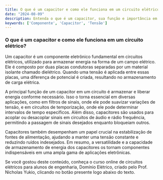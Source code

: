 ```yaml
---
title: O que é um capacitor e como ele funciona em um circuito elétrico?
date: "2024-08-09"
description: Entenda o que é um capacitor, sua função e importância em circuitos elétricos.
keywords: ['Componente', 'Capacitor', 'Tensão']
---
```


### O que é um capacitor e como ele funciona em um circuito elétrico?

Um capacitor é um componente eletrônico fundamental em circuitos elétricos, utilizado para armazenar energia na forma de um campo elétrico. Ele é composto por duas placas condutoras separadas por um material isolante chamado dielétrico. Quando uma tensão é aplicada entre essas placas, uma diferença de potencial é criada, resultando no armazenamento de carga elétrica.

A principal função de um capacitor em um circuito é armazenar e liberar energia conforme necessário. Isso o torna essencial em diversas aplicações, como em filtros de sinais, onde ele pode suavizar variações de tensão, e em circuitos de temporização, onde ele pode determinar intervalos de tempo específicos. Além disso, capacitores são usados para acoplar ou desacoplar sinais em circuitos de áudio e rádio frequência, permitindo a passagem de sinais desejados enquanto bloqueiam outros.

Capacitores também desempenham um papel crucial na estabilização de fontes de alimentação, ajudando a manter uma tensão constante e reduzindo ruídos indesejados. Em resumo, a versatilidade e a capacidade de armazenamento de energia dos capacitores os tornam componentes indispensáveis em uma ampla gama de aplicações eletrônicas.

Se você gostou deste conteúdo, conheça o curso online de circuitos elétricos para alunos de engenharia, Domínio Elétrico, criado pelo Prof. Nicholas Yukio, clicando no botão presente logo abaixo do texto.